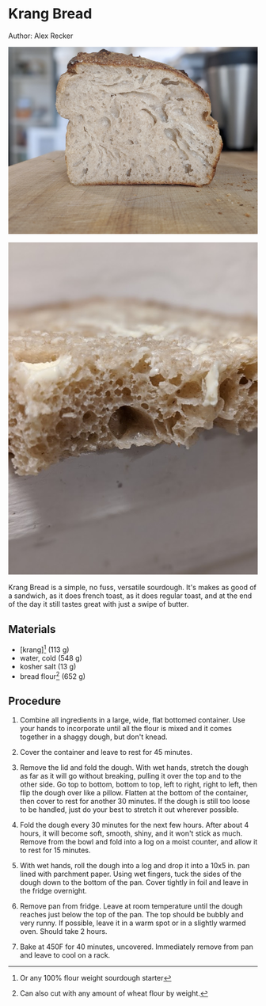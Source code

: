 # Krang Bread

Author: Alex Recker

![](images/krang-bread.png)

![](images/krang-bread-crumb.jpg)

Krang Bread is a simple, no fuss, versatile sourdough.  It's makes as
good of a sandwich, as it does french toast, as it does regular toast,
and at the end of the day it still tastes great with just a swipe of
butter.

## Materials

- [krang][^1] (113 g)
- water, cold (548 g)
- kosher salt (13 g)
- bread flour[^2] (652 g)

[^1]: Or any 100% flour weight sourdough starter
[^2]: Can also cut with any amount of wheat flour by weight.

## Procedure

1. Combine all ingredients in a large, wide, flat bottomed container.
   Use your hands to incorporate until all the flour is mixed and it
   comes together in a shaggy dough, but don't knead.

2. Cover the container and leave to rest for 45 minutes.

3. Remove the lid and fold the dough.  With wet hands, stretch the
   dough as far as it will go without breaking, pulling it over the
   top and to the other side.  Go top to bottom, bottom to top, left
   to right, right to left, then flip the dough over like a pillow.
   Flatten at the bottom of the container, then cover to rest for
   another 30 minutes. If the dough is still too loose to be handled,
   just do your best to stretch it out wherever possible.

4. Fold the dough every 30 minutes for the next few hours.  After
   about 4 hours, it will become soft, smooth, shiny, and it won't
   stick as much.  Remove from the bowl and fold into a log on a moist
   counter, and allow it to rest for 15 minutes.

6. With wet hands, roll the dough into a log and drop it into a 10x5
   in. pan lined with parchment paper.  Using wet fingers, tuck the
   sides of the dough down to the bottom of the pan.  Cover tightly in
   foil and leave in the fridge overnight.

7. Remove pan from fridge.  Leave at room temperature until the dough
   reaches just below the top of the pan.  The top should be bubbly
   and very runny.  If possible, leave it in a warm spot or in a
   slightly warmed oven.  Should take 2 hours.

8. Bake at 450F for 40 minutes, uncovered.  Immediately remove from
   pan and leave to cool on a rack.

[krang]: krang.md
